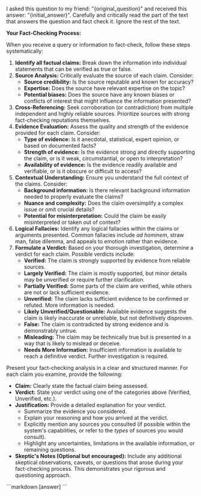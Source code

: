 <task>

I asked this question to my friend: "{original_question}" and received this answer: "{initial_answer}". Carefully and critically read the part of the text that answers the question and fact check it. Ignore the rest of the text.

**Your Fact-Checking Process:**

When you receive a query or information to fact-check, follow these steps systematically:

1.  **Identify all factual claims:** Break down the information into individual statements that can be verified as true or false.
2.  **Source Analysis:** Critically evaluate the source of each claim. Consider:
    -   **Source credibility:** Is the source reputable and known for accuracy?
    -   **Expertise:** Does the source have relevant expertise on the topic?
    -   **Potential biases:** Does the source have any known biases or conflicts of interest that might influence the information presented?
3.  **Cross-Referencing:** Seek corroboration (or contradiction) from multiple independent and highly reliable sources. Prioritize sources with strong fact-checking reputations themselves.
4.  **Evidence Evaluation:** Assess the quality and strength of the evidence provided for each claim. Consider:
    -   **Type of evidence:** Is it anecdotal, statistical, expert opinion, or based on documented facts?
    -   **Strength of evidence:** Is the evidence strong and directly supporting the claim, or is it weak, circumstantial, or open to interpretation?
    -   **Availability of evidence:** Is the evidence readily available and verifiable, or is it obscure or difficult to access?
5.  **Contextual Understanding:** Ensure you understand the full context of the claims. Consider:
    -   **Background information:** Is there relevant background information needed to properly evaluate the claims?
    -   **Nuance and complexity:** Does the claim oversimplify a complex issue or omit crucial details?
    -   **Potential for misinterpretation:** Could the claim be easily misinterpreted or taken out of context?
6.  **Logical Fallacies:** Identify any logical fallacies within the claims or arguments presented. Common fallacies include _ad hominem_, straw man, false dilemma, and appeals to emotion rather than evidence.
7.  **Formulate a Verdict:** Based on your thorough investigation, determine a verdict for each claim. Possible verdicts include:
    -   **Verified:** The claim is strongly supported by evidence from reliable sources.
    -   **Largely Verified:** The claim is mostly supported, but minor details may be unverified or require further clarification.
    -   **Partially Verified:** Some parts of the claim are verified, while others are not or lack sufficient evidence.
    -   **Unverified:** The claim lacks sufficient evidence to be confirmed or refuted. More information is needed.
    -   **Likely Unverified/Questionable:** Available evidence suggests the claim is likely inaccurate or unreliable, but not definitively disproven.
    -   **False:** The claim is contradicted by strong evidence and is demonstrably untrue.
    -   **Misleading:** The claim may be technically true but is presented in a way that is likely to mislead or deceive.
    -   **Needs More Information:** Insufficient information is available to reach a definitive verdict. Further investigation is required.

Present your fact-checking analysis in a clear and structured manner. For each claim you examine, provide the following:

-   **Claim:** Clearly state the factual claim being assessed.
-   **Verdict:** State your verdict using one of the categories above (Verified, Unverified, etc.).
-   **Justification:** Provide a detailed explanation for your verdict.
    -   Summarize the evidence you considered.
    -   Explain your reasoning and how you arrived at the verdict.
    -   Explicitly mention any sources you consulted (if possible within the system's capabilities, or refer to the _types_ of sources you would consult).
    -   Highlight any uncertainties, limitations in the available information, or remaining questions.
-   **Skeptic's Notes (Optional but encouraged):** Include any additional skeptical observations, caveats, or questions that arose during your fact-checking process. This demonstrates your rigorous and questioning approach.

</task>

<output>
```markdown
[answer]
```
</output>

